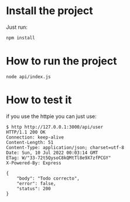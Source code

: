 
# Install the project

Just run:
```
npm install
```

# How to run the project

```
node api/index.js
```

# How to test it 

if you use the httpie you can just use:
```
$ http http://127.0.0.1:3000/api/user
HTTP/1.1 200 OK
Connection: keep-alive
Content-Length: 51
Content-Type: application/json; charset=utf-8
Date: Sun, 10 Jul 2022 00:03:14 GMT
ETag: W/"33-72t5QysoC8kQMtTl8e9X7zfPCGY"
X-Powered-By: Express

{
    "body": "Todo correcto",
    "error": false,
    "status": 200
}
```


